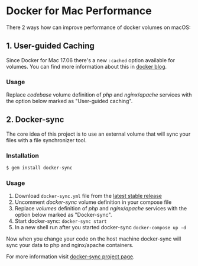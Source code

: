 # Docker for Mac Performance

There 2 ways how can improve performance of docker volumes on macOS:

## 1. User-guided Caching

Since Docker for Mac 17.06 there's a new `:cached` option available for volumes. You can find more information about this in [docker blog](https://blog.docker.com/2017/05/user-guided-caching-in-docker-for-mac/).

### Usage

Replace _codebase_ volume definition of _php_ and _nginx_/_apache_ services with the option below marked as "User-guided caching". 

## 2. Docker-sync

The core idea of this project is to use an external volume that will sync your files with a file synchronizer tool.

### Installation

```bash
$ gem install docker-sync
```

### Usage

1. Download `docker-sync.yml` file from the [latest stable release](https://github.com/wodby/docker4wordpress/releases)
2. Uncomment _docker-sync_ volume definition in your compose file
3. Replace _volumes_ definition of _php_ and _nginx_/_apache_ services with the option below marked as "Docker-sync".
4. Start docker-sync: `docker-sync start`
5. In a new shell run after you started docker-sync `docker-compose up -d`

Now when you change your code on the host machine docker-sync will sync your data to php and nginx/apache containers.

For more information visit [docker-sync project page](https://github.com/EugenMayer/docker-sync/).
